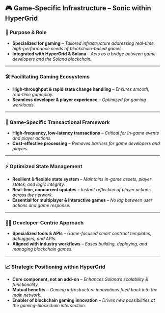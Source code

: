 ## 🎮 Game-Specific Infrastructure – **Sonic within HyperGrid**

### 🚀 **Purpose & Role**

* **Specialized for gaming** – *Tailored infrastructure addressing real-time, high-performance needs of blockchain-based games.*
* **Integrated with HyperGrid & Solana** – *Acts as a bridge between game developers and the Solana blockchain.*

---

### 🛠 **Facilitating Gaming Ecosystems**

* **High-throughput & rapid state change handling** – *Ensures smooth, real-time gameplay.*
* **Seamless developer & player experience** – *Optimized for gaming workloads.*

---

### 💸 **Game-Specific Transactional Framework**

* **High-frequency, low-latency transactions** – *Critical for in-game events and player actions.*
* **Cost-effective processing** – *Removes barriers for game developers and players.*

---

### ⚡ **Optimized State Management**

* **Resilient & flexible state system** – *Maintains in-game assets, player states, and logic integrity.*
* **Real-time, concurrent updates** – *Instant reflection of player actions across the network.*
* **Essential for multiplayer & interactive games** – *No lag between user actions and game response.*

---

### 👨‍💻 **Developer-Centric Approach**

* **Specialized tools & APIs** – *Game-focused smart contract templates, debuggers, and APIs.*
* **Aligned with industry workflows** – *Eases building, deploying, and managing blockchain games.*

---

### 📈 **Strategic Positioning within HyperGrid**

* **Core component, not an add-on** – *Enhances Solana’s scalability & functionality.*
* **Mutual benefits** – *Gaming infrastructure innovations feed back into the main network.*
* **Enabler of blockchain gaming innovation** – *Drives new possibilities at the gaming–blockchain intersection.*
